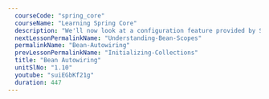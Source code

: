 ```yaml
---
  courseCode: "spring_core"
  courseName: "Learning Spring Core"
  description: "We'll now look at a configuration feature provided by Spring to wire dependencies automatically: Bean Autowiring. We'll learn about different types of autowiring, and we'll write some code to implement bean autowiring by name."
  nextLessonPermalinkName: "Understanding-Bean-Scopes"
  permalinkName: "Bean-Autowiring"
  prevLessonPermalinkName: "Initializing-Collections"
  title: "Bean Autowiring"
  unitSlNo: "1.10"
  youtube: "suiEGbKf21g"
  duration: 447
---
```

